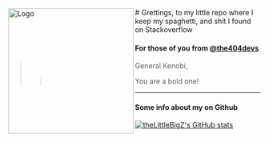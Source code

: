<img src="the403-profile-photoV5.5.png" alt="Logo" width="250" height="250" align=left>
# Grettings, to my little repo where I keep my spaghetti, and shit I found on Stackoverflow

#### For those of you from [@the404devs](https://github.com/the404devs)


> General Kenobi, 
>>  You are a bold one!

---
#### Some info about my on Github
[![theLittleBigZ's GitHub stats](https://github-readme-stats.vercel.app/api?username=theLittleBigZ&show_icons=true&theme=dracula)](https://the403.ml/)
